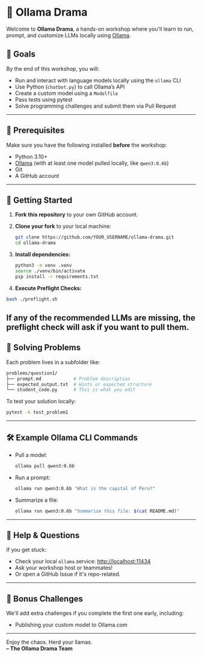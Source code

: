 # 🦙 Ollama Drama

Welcome to **Ollama Drama**, a hands-on workshop where you'll learn to run, prompt, and customize LLMs locally using [Ollama](https://ollama.com/).

## 🎯 Goals

By the end of this workshop, you will:

- Run and interact with language models locally using the `ollama` CLI
- Use Python (`chatbot.py`) to call Ollama’s API
- Create a custom model using a `Modelfile`
- Pass tests using pytest
- Solve programming challenges and submit them via Pull Request

---

## 🧰 Prerequisites

Make sure you have the following installed **before** the workshop:

- Python 3.10+
- [Ollama](https://ollama.com/download) (with at least one model pulled locally, like `qwen3:0.6b`)
- Git
- A GitHub account

---

## 🚀 Getting Started

1. **Fork this repository** to your own GitHub account.
2. **Clone your fork** to your local machine:

   ```bash
   git clone https://github.com/YOUR_USERNAME/ollama-drama.git
   cd ollama-drama
   ```

3. **Install dependencies:**

   ```bash
   python3 -m venv .venv
   source ./venv/bin/activate
   pip install -r requirements.txt
   ```

4. **Execute Preflight Checks:**

  ```bash
  bash ./preflight.sh
  ```

  If any of the recommended LLMs are missing, the preflight check will ask if you want to pull them.
---

## 🧪 Solving Problems

Each problem lives in a subfolder like:

```bash
problems/question1/
├── prompt.md            # Problem description
├── expected_output.txt  # Hints or expected structure
└── student_code.py      # This is what you edit
```

To test your solution locally:

```bash
pytest -k test_problem1
```

---

## 🛠 Example Ollama CLI Commands

- Pull a model:

  ```bash
  ollama pull qwen3:0.6b
  ```

- Run a prompt:

  ```bash
  ollama run qwen3:0.6b "What is the capital of Peru?"
  ```

- Summarize a file:

  ```bash
  ollama run qwen3:0.6b "Summarize this file: $(cat README.md)"
  ```

---

## 💬 Help & Questions

If you get stuck:

- Check your local `ollama` service: [http://localhost:11434](http://localhost:11434)
- Ask your workshop host or teammates!
- Or open a GitHub Issue if it's repo-related.

---

## 🤘 Bonus Challenges

We'll add extra challenges if you complete the first one early, including:

- Publishing your custom model to Ollama.com

---

Enjoy the chaos. Herd your llamas.  
**– The Ollama Drama Team**
